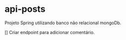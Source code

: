 # api-posts

Projeto Spring utilizando banco não relacional mongoDb. 


[] Criar endpoint para adicionar comentário.
